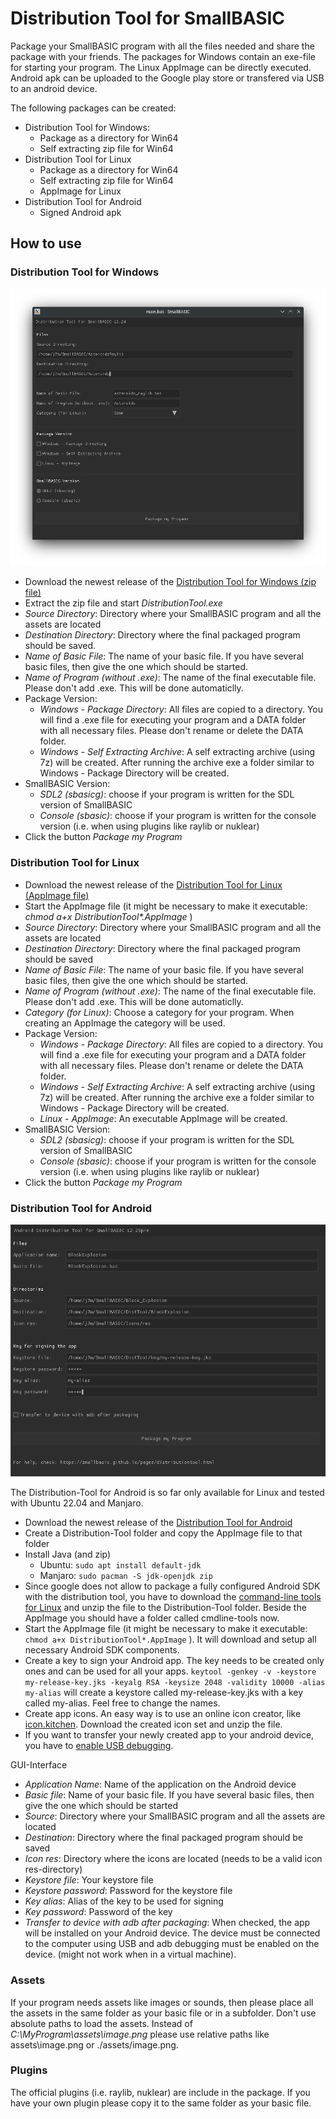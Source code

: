 # Distribution Tool for SmallBASIC

Package your SmallBASIC program with all the files needed and share the package with your friends.
The packages for Windows contain an exe-file for starting your program. The Linux AppImage can be directly executed. Android apk can be uploaded to the Google play store or transfered via USB to an android device.

The following packages can be created:

- Distribution Tool for Windows:
  - Package as a directory for Win64
  - Self extracting zip file for Win64
- Distribution Tool for Linux
  - Package as a directory for Win64
  - Self extracting zip file for Win64
  - AppImage for Linux
- Distribution Tool for Android
  - Signed Android apk 

## How to use

### Distribution Tool for Windows

![Screenshot of Distribution Tool](https://github.com/Joe7M/smallbasic.DistributionTool/raw/main/screenshot/screenshot.png)

- Download the newest release of the [Distribution Tool for Windows (zip file)](https://github.com/Joe7M/smallbasic.DistributionTool/releases)
- Extract the zip file and start _DistributionTool.exe_
- _Source Directory_: Directory where your SmallBASIC program and all the assets are located
- _Destination Directory_: Directory where the final packaged program should be saved.
- _Name of Basic File_: The name of your basic file. If you have several basic files, then give the one which should be started.
- _Name of Program (without .exe)_: The name of the final executable file. Please don't add .exe. This will be done automaticlly.
- Package Version:
  - _Windows - Package Directory_: All files are copied to a directory. You will find a .exe file for executing your program and a DATA folder
    with all necessary files. Please don't rename or delete the DATA folder.
  - _Windows - Self Extracting Archive_: A self extracting archive (using 7z) will be created. After running the archive exe a folder similar to
    Windows - Package Directory will be created.
- SmallBASIC Version:
  - _SDL2 (sbasicg)_: choose if your program is written for the SDL version of SmallBASIC
  - _Console (sbasic)_: choose if your program is written for the console version (i.e. when using plugins like raylib or nuklear)
- Click the button _Package my Program_

### Distribution Tool for Linux

- Download the newest release of the [Distribution Tool for Linux (AppImage file)](https://github.com/Joe7M/smallbasic.DistributionTool/releases)
- Start the AppImage file (it might be necessary to make it executable: _chmod a+x DistributionTool*.AppImage_ )
- _Source Directory_: Directory where your SmallBASIC program and all the assets are located
- _Destination Directory_: Directory where the final packaged program should be saved
- _Name of Basic File_: The name of your basic file. If you have several basic files, then give the one which should be started.
- _Name of Program (without .exe)_: The name of the final executable file. Please don't add .exe. This will be done automaticlly.
- _Category (for Linux)_: Choose a category for your program. When creating an AppImage the category will be used.
- Package Version:
  - _Windows - Package Directory_: All files are copied to a directory. You will find a .exe file for executing your program and a DATA folder
    with all necessary files. Please don't rename or delete the DATA folder.
  - _Windows - Self Extracting Archive_: A self extracting archive (using 7z) will be created. After running the archive exe a folder similar to
    Windows - Package Directory will be created.
  - _Linux - AppImage_: An executable AppImage will be created.
- SmallBASIC Version:
  - _SDL2 (sbasicg)_: choose if your program is written for the SDL version of SmallBASIC
  - _Console (sbasic)_: choose if your program is written for the console version (i.e. when using plugins like raylib or nuklear)
- Click the button _Package my Program_

### Distribution Tool for Android

![Screenshot of Distribution Tool](https://github.com/Joe7M/smallbasic.DistributionTool/raw/main/screenshot/AndroidDistTool.png)

The Distribution-Tool for Android is so far only available for Linux and tested with Ubuntu 22.04 and Manjaro.

- Download the newest release of the [Distribution Tool for Android](https://github.com/Joe7M/smallbasic.DistributionTool/releases)
- Create a Distribution-Tool folder and copy the AppImage file to that folder 
- Install Java (and zip)
  - Ubuntu: `sudo apt install default-jdk`
  - Manjaro: `sudo pacman -S jdk-openjdk zip`
- Since google does not allow to package a fully configured Android SDK with the distribution tool, you have to download the [command-line tools for Linux](https://developer.android.com/studio/index.html#command-tools) and unzip the file to the Distribution-Tool folder. Beside the AppImage you should have a folder called cmdline-tools now.
- Start the AppImage file (it might be necessary to make it executable: `chmod a+x DistributionTool*.AppImage` ). It will download and setup all necessary Android SDK components.
- Create a key to sign your Android app. The key needs to be created only ones and can be used for all your apps. `keytool -genkey -v -keystore my-release-key.jks -keyalg RSA -keysize 2048 -validity 10000 -alias my-alias` will create a keystore called my-release-key.jks with a key called my-alias. Feel free to change the names.
- Create app icons. An easy way is to use an online icon creator, like [icon.kitchen](https://icon.kitchen/). Download the created icon set and unzip the file.
- If you want to transfer your newly created app to your android device, you have to [enable USB debugging](https://developer.android.com/studio/command-line/adb#Enabling).

GUI-Interface

- _Application Name_: Name of the application on the Android device
- _Basic file_: Name of your basic file. If you have several basic files, then give the one which should be started
- _Source_: Directory where your SmallBASIC program and all the assets are located
- _Destination_: Directory where the final packaged program should be saved
- _Icon res_: Directory where the icons are located (needs to be a valid icon res-directory)
- _Keystore file_: Your keystore file
- _Keystore password_: Password for the keystore file
- _Key alias_: Alias of the key to be used for signing
- _Key password_: Password of the key
- _Transfer to device with adb after packaging_: When checked, the app will be installed on your Android device. The device must be connected to the computer using USB and adb debugging must be enabled on the device. (might not work when in a virtual machine).


### Assets

If your program needs assets like images or sounds, then please place all the assets in the same folder as your basic file or in a subfolder. Don't use absolute paths to load the assets. Instead of _C:\\MyProgram\\assets\\image.png_ please use relative paths like assets\\image.png or ./assets/image.png.

### Plugins

The official plugins (i.e. raylib, nuklear) are include in the package. If you have your own plugin please copy it to the same folder as your basic file.
